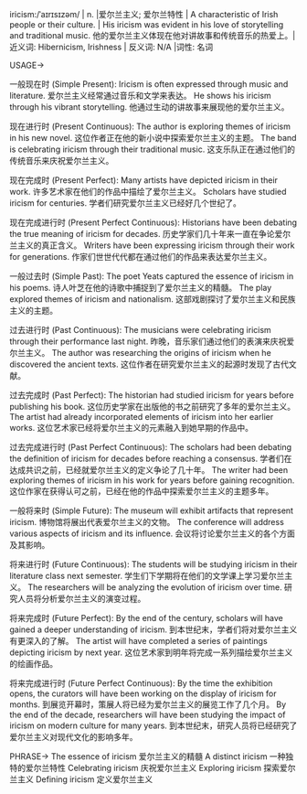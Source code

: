 iricism:/ˈaɪrɪsɪzəm/ | n. |爱尔兰主义; 爱尔兰特性 | A characteristic of Irish people or their culture. |  His iricism was evident in his love of storytelling and traditional music. 他的爱尔兰主义体现在他对讲故事和传统音乐的热爱上。| 近义词: Hibernicism, Irishness | 反义词: N/A |词性: 名词

USAGE->

一般现在时 (Simple Present):
Iricism is often expressed through music and literature. 爱尔兰主义经常通过音乐和文学来表达。
He shows his iricism through his vibrant storytelling. 他通过生动的讲故事来展现他的爱尔兰主义。

现在进行时 (Present Continuous):
The author is exploring themes of iricism in his new novel.  这位作者正在他的新小说中探索爱尔兰主义的主题。
The band is celebrating iricism through their traditional music.  这支乐队正在通过他们的传统音乐来庆祝爱尔兰主义。

现在完成时 (Present Perfect):
Many artists have depicted iricism in their work. 许多艺术家在他们的作品中描绘了爱尔兰主义。
Scholars have studied iricism for centuries. 学者们研究爱尔兰主义已经好几个世纪了。

现在完成进行时 (Present Perfect Continuous):
Historians have been debating the true meaning of iricism for decades.  历史学家们几十年来一直在争论爱尔兰主义的真正含义。
Writers have been expressing iricism through their work for generations. 作家们世世代代都在通过他们的作品来表达爱尔兰主义。

一般过去时 (Simple Past):
The poet Yeats captured the essence of iricism in his poems.  诗人叶芝在他的诗歌中捕捉到了爱尔兰主义的精髓。
The play explored themes of iricism and nationalism. 这部戏剧探讨了爱尔兰主义和民族主义的主题。

过去进行时 (Past Continuous):
The musicians were celebrating iricism through their performance last night.  昨晚，音乐家们通过他们的表演来庆祝爱尔兰主义。
The author was researching the origins of iricism when he discovered the ancient texts.  这位作者在研究爱尔兰主义的起源时发现了古代文献。

过去完成时 (Past Perfect):
The historian had studied iricism for years before publishing his book.  这位历史学家在出版他的书之前研究了多年的爱尔兰主义。
The artist had already incorporated elements of iricism into her earlier works.  这位艺术家已经将爱尔兰主义的元素融入到她早期的作品中。

过去完成进行时 (Past Perfect Continuous):
The scholars had been debating the definition of iricism for decades before reaching a consensus. 学者们在达成共识之前，已经就爱尔兰主义的定义争论了几十年。
The writer had been exploring themes of iricism in his work for years before gaining recognition.  这位作家在获得认可之前，已经在他的作品中探索爱尔兰主义的主题多年。

一般将来时 (Simple Future):
The museum will exhibit artifacts that represent iricism.  博物馆将展出代表爱尔兰主义的文物。
The conference will address various aspects of iricism and its influence.  会议将讨论爱尔兰主义的各个方面及其影响。

将来进行时 (Future Continuous):
The students will be studying iricism in their literature class next semester.  学生们下学期将在他们的文学课上学习爱尔兰主义。
The researchers will be analyzing the evolution of iricism over time.  研究人员将分析爱尔兰主义的演变过程。

将来完成时 (Future Perfect):
By the end of the century, scholars will have gained a deeper understanding of iricism.  到本世纪末，学者们将对爱尔兰主义有更深入的了解。
The artist will have completed a series of paintings depicting iricism by next year.  这位艺术家到明年将完成一系列描绘爱尔兰主义的绘画作品。

将来完成进行时 (Future Perfect Continuous):
By the time the exhibition opens, the curators will have been working on the display of iricism for months.  到展览开幕时，策展人将已经为爱尔兰主义的展览工作了几个月。
By the end of the decade, researchers will have been studying the impact of iricism on modern culture for many years.  到本世纪末，研究人员将已经研究了爱尔兰主义对现代文化的影响多年。


PHRASE->
The essence of iricism 爱尔兰主义的精髓
A distinct iricism  一种独特的爱尔兰特性
Celebrating iricism  庆祝爱尔兰主义
Exploring iricism  探索爱尔兰主义
Defining iricism 定义爱尔兰主义

